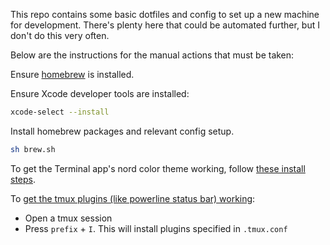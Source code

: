 This repo contains some basic dotfiles and config to set up a new machine for development. There's plenty here
that could be automated further, but I don't do this very often.

Below are the instructions for the manual actions that must be taken:

Ensure [homebrew](https://brew.sh) is installed.

Ensure Xcode developer tools are installed:
```sh
xcode-select --install
```

Install homebrew packages and relevant config setup.
```sh
sh brew.sh
```

To get the Terminal app's nord color theme working, follow [these install steps](https://github.com/nordtheme/terminal-app#installation).

To [get the tmux plugins (like powerline status bar) working](https://github.com/tmux-plugins/tpm#installing-plugins):
- Open a tmux session
- Press `prefix` + `I`. This will install plugins specified in `.tmux.conf`
